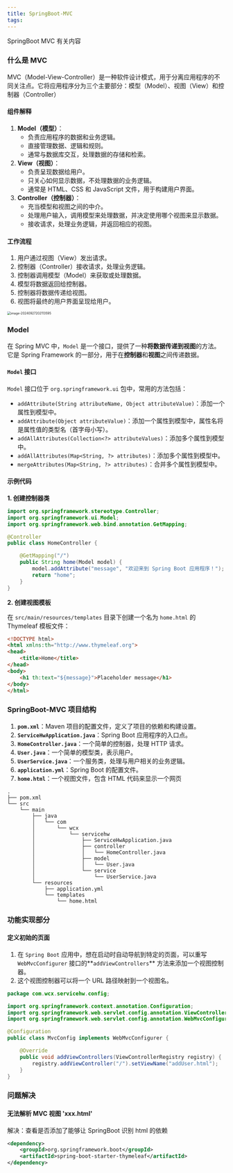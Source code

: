 ```yaml
---
title: SpringBoot-MVC
tags:
---
```


SpringBoot MVC 有关内容

<!--more-->

### 什么是 MVC

MVC（Model-View-Controller）是一种软件设计模式，用于分离应用程序的不同关注点。它将应用程序分为三个主要部分：模型（Model）、视图（View）和控制器（Controller）

#### 组件解释

1. **Model（模型）**：
   - 负责应用程序的数据和业务逻辑。
   - 直接管理数据、逻辑和规则。
   - 通常与数据库交互，处理数据的存储和检索。
2. **View（视图）**：
   - 负责呈现数据给用户。
   - 只关心如何显示数据，不处理数据的业务逻辑。
   - 通常是 HTML、CSS 和 JavaScript 文件，用于构建用户界面。
3. **Controller（控制器）**：
   - 充当模型和视图之间的中介。
   - 处理用户输入，调用模型来处理数据，并决定使用哪个视图来显示数据。
   - 接收请求，处理业务逻辑，并返回相应的视图。

#### 工作流程

1. 用户通过视图（View）发出请求。
2. 控制器（Controller）接收请求，处理业务逻辑。
3. 控制器调用模型（Model）来获取或处理数据。
4. 模型将数据返回给控制器。
5. 控制器将数据传递给视图。
6. 视图将最终的用户界面呈现给用户。

<img src="/Users/wcx/Library/Application Support/typora-user-images/image-20240927202113595.png" alt="image-20240927202113595" style="zoom:50%;" />

### Model

在 Spring MVC 中，`Model` 是一个接口，提供了一种**将数据传递到视图**的方法。它是 Spring Framework 的一部分，用于在**控制器**和**视图**之间传递数据。

#### `Model` 接口

`Model` 接口位于 `org.springframework.ui` 包中，常用的方法包括：

- `addAttribute(String attributeName, Object attributeValue)`：添加一个属性到模型中。
- `addAttribute(Object attributeValue)`：添加一个属性到模型中，属性名将是属性值的类型名（首字母小写）。
- `addAllAttributes(Collection<?> attributeValues)`：添加多个属性到模型中。
- `addAllAttributes(Map<String, ?> attributes)`：添加多个属性到模型中。
- `mergeAttributes(Map<String, ?> attributes)`：合并多个属性到模型中。

#### 示例代码

**1. 创建控制器类**

```java
import org.springframework.stereotype.Controller;
import org.springframework.ui.Model;
import org.springframework.web.bind.annotation.GetMapping;

@Controller
public class HomeController {

    @GetMapping("/")
    public String home(Model model) {
        model.addAttribute("message", "欢迎来到 Spring Boot 应用程序！");
        return "home";
    }
}
```

**2. 创建视图模板**

在 `src/main/resources/templates` 目录下创建一个名为 `home.html` 的 Thymeleaf 模板文件：

```html
<!DOCTYPE html>
<html xmlns:th="http://www.thymeleaf.org">
<head>
    <title>Home</title>
</head>
<body>
    <h1 th:text="${message}">Placeholder message</h1>
</body>
</html>
```



### SpringBoot-MVC 项目结构

1. **`pom.xml`**：Maven 项目的配置文件，定义了项目的依赖和构建设置。
2. **`ServiceHwApplication.java`**：Spring Boot 应用程序的入口点。
3. **`HomeController.java`**：一个简单的控制器，处理 HTTP 请求。
4. **`User.java`**：一个简单的模型类，表示用户。
5. **`UserService.java`**：一个服务类，处理与用户相关的业务逻辑。
6. **`application.yml`**：Spring Boot 的配置文件。
7. **`home.html`**：一个视图文件，包含 HTML 代码来显示一个网页

```
.
├── pom.xml
└── src
    └── main
        ├── java
        │   └── com
        │       └── wcx
        │           └── servicehw
        │               ├── ServiceHwApplication.java
        │               ├── controller
        │               │   └── HomeController.java
        │               ├── model
        │               │   └── User.java
        │               └── service
        │                   └── UserService.java
        └── resources
            ├── application.yml
            └── templates
                └── home.html
```



### 功能实现部分

#### 定义初始的页面

1. 在 `Spring Boot` 应用中，想在启动时自动导航到特定的页面，可以重写 `WebMvcConfigurer` 接口的**`addViewControllers`** 方法来添加一个视图控制器。
2. 这个视图控制器可以将一个 URL 路径映射到一个视图名。  

```java
package com.wcx.servicehw.config;

import org.springframework.context.annotation.Configuration;
import org.springframework.web.servlet.config.annotation.ViewControllerRegistry;
import org.springframework.web.servlet.config.annotation.WebMvcConfigurer;

@Configuration
public class MvcConfig implements WebMvcConfigurer {

    @Override
    public void addViewControllers(ViewControllerRegistry registry) {
        registry.addViewController("/").setViewName("addUser.html");
    }
}
```

### 问题解决

#### 无法解析 MVC 视图 'xxx.html'

解决：查看是否添加了能够让 SpringBoot 识别 html 的依赖

```xml
<dependency>
    <groupId>org.springframework.boot</groupId>
    <artifactId>spring-boot-starter-thymeleaf</artifactId>
</dependency>
```

